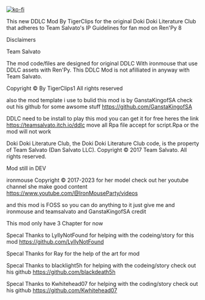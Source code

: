 [![ko-fi](https://www.ko-fi.com/img/githubbutton_sm.svg)](https://ko-fi.com/tigerclips1)

This new DDLC Mod By TigerClips for the original Doki Doki Literature Club that adheres to Team Salvato's IP Guidelines for fan mod on Ren'Py 8

Disclaimers

Team Salvato

The mod code/files are designed for original DDLC With ironmouse that use DDLC assets with Ren'Py. This DDLC Mod  is not afilliated in anyway with Team Salvato.

Copyright © By TigerClips1 All rights reserved

also the mod template i use to bulid this mod is by  GanstaKingofSA check out his github for some awsome stuff https://github.com/GanstaKingofSA

DDLC need to be install to play this mod you can get it for free heres the link https://teamsalvato.itch.io/ddlc
move all Rpa file accept for script.Rpa or the mod will not work

Doki Doki Literature Club, the Doki Doki Literature Club code, is the property of Team Salvato (Dan Salvato LLC). Copyright © 2017 Team Salvato. All rights reserved.

Mod still in DEV 

ironmouse Copyright © 2017-2023 for her model check out her youtube channel she  make good content  https://www.youtube.com/@IronMouseParty/videos 

and this mod is FOSS so you can do anything to it just give me and ironmouse and teamsalvato and GanstaKingofSA credit

This mod only have 3 Chapter for now 

Specal Thanks to LyllyNotFound for helping with the codeing/story for this mod  https://github.com/LyllyNotFound

Specal Thanks for Ray for the help of the art for mod

Specal Thanks to blacklight5h for helping with the codeing/story check out his github https://github.com/blackdeath5h

Specal Thanks to Kwhitehead07 for helping with the coding/story check out his github https://github.com/Kwhitehead07